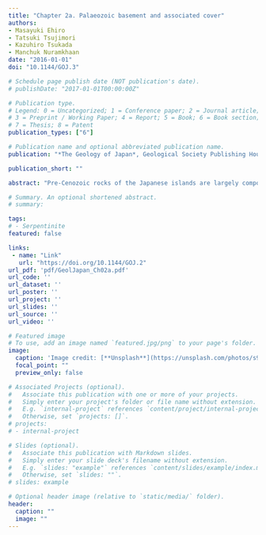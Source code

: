 ```yaml
---
title: "Chapter 2a. Palaeozoic basement and associated cover"
authors:
- Masayuki Ehiro
- Tatsuki Tsujimori
- Kazuhiro Tsukada
- Manchuk Nuramkhaan
date: "2016-01-01"
doi: "10.1144/GOJ.3"

# Schedule page publish date (NOT publication's date).
# publishDate: "2017-01-01T00:00:00Z"

# Publication type.
# Legend: 0 = Uncategorized; 1 = Conference paper; 2 = Journal article;
# 3 = Preprint / Working Paper; 4 = Report; 5 = Book; 6 = Book section;
# 7 = Thesis; 8 = Patent
publication_types: ["6"]

# Publication name and optional abbreviated publication name.
publication: "*The Geology of Japan*, Geological Society Publishing House, p. 25-60, doi:10.1144/GOJ.2"

publication_short: ""

abstract: "Pre-Cenozoic rocks of the Japanese islands are largely composed of latest Palaeozoic to Cretaceous accretionary complexes and Cretaceous granitic intrusives. Exposures of older rocks are restricted to a limited number of narrow terranes, notably the Hida, Oeyama and Hida Gaien belts (Inner Zone of SW Japan), the Kurosegawa Belt (Outer Zone of SW Japan) and the South Kitakami Belt (NE Japan). In these belts, early Palaeozoic basement rocks are typically overlain by a cover of middle Palaeozoic to Mesozoic shelf facies strata. This chapter describes these basement inliers and their cover, grouping them under four subheadings: Hida, Oeyama, Hida Gaien and South Kitakami/Kurosegawa belts. Although opinions are varied among authors whether the Unazuki Schist should be placed in the Hida Belt (TT) or in the Hida Gaien Belt (KT & NM) sections, this chapter will describe the Unazuki Schist in the Hida Belt section."

# Summary. An optional shortened abstract.
# summary: 

tags: 
# - Serpentinite
featured: false

links:
 - name: "Link"
   url: "https://doi.org/10.1144/GOJ.2"
url_pdf: 'pdf/GeolJapan_Ch02a.pdf'
url_code: ''
url_dataset: ''
url_poster: ''
url_project: ''
url_slides: ''
url_source: ''
url_video: ''

# Featured image
# To use, add an image named `featured.jpg/png` to your page's folder. 
image: 
  caption: 'Image credit: [**Unsplash**](https://unsplash.com/photos/s9CC2SKySJM)'
  focal_point: ""
  preview_only: false

# Associated Projects (optional).
#   Associate this publication with one or more of your projects.
#   Simply enter your project's folder or file name without extension.
#   E.g. `internal-project` references `content/project/internal-project/index.md`.
#   Otherwise, set `projects: []`.
# projects:
# - internal-project

# Slides (optional).
#   Associate this publication with Markdown slides.
#   Simply enter your slide deck's filename without extension.
#   E.g. `slides: "example"` references `content/slides/example/index.md`.
#   Otherwise, set `slides: ""`.
# slides: example

# Optional header image (relative to `static/media/` folder).
header:
  caption: ""
  image: ""
---
```

